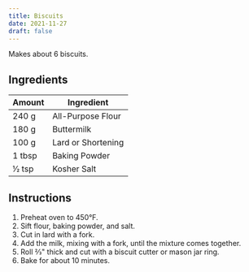```yaml
---
title: Biscuits
date: 2021-11-27
draft: false
---
```


Makes about 6 biscuits.

## Ingredients

| Amount  | Ingredient         |
|---------|--------------------|
| 240 g   | All-Purpose Flour  |
| 180 g   | Buttermilk         |
| 100 g   | Lard or Shortening |
| 1 tbsp  | Baking Powder      |
| 1⁄2 tsp | Kosher Salt        |

## Instructions

1. Preheat oven to 450°F.
2. Sift flour, baking powder, and salt.
3. Cut in lard with a fork.
4. Add the milk, mixing with a fork, until the mixture comes together.
5. Roll 2⁄3" thick and cut with a biscuit cutter or mason jar ring.
6. Bake for about 10 minutes.
